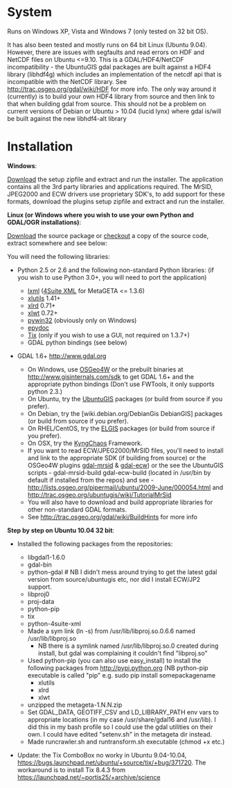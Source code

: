 # System #
Runs on Windows XP, Vista and Windows 7 (only tested on 32 bit OS).

It has also been tested and mostly runs on 64 bit Linux (Ubuntu 9.04).
However, there are issues with segfaults and read errors on HDF and NetCDF files on Ubuntu <=9.10. This is a GDAL/HDF4/NetCDF incompatibility - the UbuntuGIS gdal packages are built against a HDF4 library (libhdf4g) which includes an implementation of the netcdf api that is incompatible with the NetCDF library. See http://trac.osgeo.org/gdal/wiki/HDF for more info. The only way around it (currently) is to build your own HDF4 library from source and then link to that when building gdal from source. This should not be a problem on current versions of Debian or Ubuntu > 10.04 (lucid lynx) where gdal is/will be built against the new libhdf4-alt library

# Installation #
**Windows**:

[Download](http://code.google.com/p/metageta/downloads/list) the setup zipfile and extract and run the installer.  The application contains all the 3rd party libraries and applications required. The MrSID, JPEG2000 and ECW drivers use proprietary SDK's, to add support for these formats, download the plugins setup zipfile and extract and run the installer.


**Linux (or Windows where you wish to use your own Python and GDAL/OGR installations)**:

[Download](http://code.google.com/p/metageta/downloads/list) the source package or [checkout](http://code.google.com/p/metageta/source/checkout) a copy of the source code, extract somewhere and see below:

You will need the following libraries:

  * Python 2.5 or 2.6 and the following non-standard Python libraries: (if you wish to use Python 3.0+, you will need to port the application)
    * [lxml](http://lxml.de) ([4Suite XML](http://4suite.org) for MetaGETA <= 1.3.6)
    * [xlutils](http://pypi.python.org/pypi/xlutils) 1.41+
    * [xlrd](http://pypi.python.org/pypi/xlrd) 0.71+
    * [xlwt](http://pypi.python.org/pypi/xlwt) 0.72+
    * [pywin32](http://pywin32.sourceforge.net) (obviously only on Windows)
    * [epydoc](http://epydoc.sourceforge.net)
    * [Tix](http://tix.sourceforge.net) (only if you wish to use a GUI, not required on 1.3.7+)
    * GDAL python bindings (see below)

  * GDAL 1.6+ http://www.gdal.org
    * On Windows, use [OSGeo4W](http://trac.osgeo.org/osgeo4w) or the prebuilt binaries at http://www.gisinternals.com/sdk to get GDAL 1.6+ and the appropriate python bindings (Don't use FWTools, it only supports python 2.3.)
    * On Ubuntu, try the [UbuntuGIS](https://wiki.ubuntu.com/UbuntuGIS) packages (or build from source if you prefer).
    * On Debian, try the [wiki.debian.org/DebianGis DebianGIS] packages (or build from source if you prefer).
    * On RHEL/CentOS, try the [ELGIS](http://elgis.argeo.org/) packages (or build from source if you prefer).
    * On OSX, try the [KyngChaos](http://www.kyngchaos.com/software/frameworks) Framework.
    * If you want to read ECW/JPEG2000/MrSID files, you'll need to install and link to the appropriate SDK (if building from source) or the OSGeo4W plugins [gdal-mrsid](http://trac.osgeo.org/osgeo4w/wiki/pkg-gdal-mrsid) & [gdal-ecw](http://trac.osgeo.org/osgeo4w/wiki/pkg-gdal-ecw)) or the see the UbuntuGIS scripts - gdal-mrsid-build gdal-ecw-build (located in /usr/bin by default if installed from the repos) and see - http://lists.osgeo.org/pipermail/ubuntu/2009-June/000054.html and http://trac.osgeo.org/ubuntugis/wiki/TutorialMrSid
    * You will also have to download and build appropriate libraries for other non-standard GDAL formats.
    * See http://trac.osgeo.org/gdal/wiki/BuildHints for more info


**Step by step on Ubuntu 10.04 32 bit**:
  * Installed the following packages from the repositories:
    * libgdal1-1.6.0
    * gdal-bin
    * python-gdal # NB I didn't mess around trying to get the latest gdal version from source/ubuntugis etc, nor did I install ECW/JP2 support.
    * libproj0
    * proj-data
    * python-pip
    * tix
    * python-4suite-xml
    * Made a sym link (ln -s) from /usr/lib/libproj.so.0.6.6 named /usr/lib/libproj.so
      * NB there is a symlink named /usr/lib/libproj.so.0 created during install, but gdal was complaining it couldn't find "libproj.so"
    * Used python-pip (you can also use easy\_install) to install the following packages from http://pypi.python.org (NB python-pip executable is called "pip" e.g. sudo pip install somepackagename
      * xlutils
      * xlrd
      * xlwt
    * unzipped the metageta-1.N.N.zip
    * Set GDAL\_DATA, GEOTIFF\_CSV and LD\_LIBRARY\_PATH env vars to appropriate locations (in my case /usr/share/gdal16 and /usr/lib). I did this in my bash profile so I could use the gdal utilities on their own. I could  have edited "setenv.sh" in the metageta dir instead.
    * Made runcrawler.sh and runtransform.sh executable (chmod +x etc.)

  * Update: the Tix ComboBox no worky in Ubuntu 9.04-10.04, https://bugs.launchpad.net/ubuntu/+source/tix/+bug/371720. The workaround is to install Tix 8.4.3 from https://launchpad.net/~portis25/+archive/science

